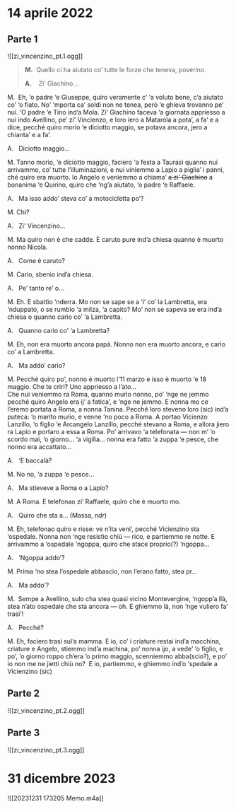 # 14 aprile 2022

## Parte 1

![[zi_vincenzino_pt.1.ogg]]

> **M.**  Quello ci ha aiutato co’ tutte le forze che teneva, poverino.
> 
> **A.**    Zi’ Giachino…

M.  Eh, ‘o padre ‘e Giuseppe, quiro veramente c’ ‘a voluto bene, c’a aiutato co’ ‘o fiato. No’ ‘mporta ca’ soldi non ne tenea, però ‘e ghieva trovanno pe’ nui. ‘O padre ‘e Tino ind’a Mola. Zi’ Giachino faceva ‘a giornata appriesso a nui indo Avellino, pe’ zi’ Vincienzo, e loro iero a Mataróla a pota’, a fa’ e a dice, pecché quiro morìo ‘e diciotto maggio, se potava ancora, jero a chianta’ e a fa’.

A.   Diciotto maggio…

M. Tanno morìo, ‘e diciotto maggio, faciero ‘a festa a Taurasi quanno nui arrivammo, co’ tutte l’illuminazioni, e nui viniemmo a Lapio a piglia’ i panni, ché quiro era muorto. Io Angelo e veniemmo a chiama’ ~~a zi’ Giachino~~ a bonanima ‘e Quirino, quiro che ‘ng’a aiutato, ‘o padre ‘e Raffaele.

A.   Ma isso addo’ steva co’ a motocicletta po’?

M. Chi?

A.   Zi’ Vincenzino…

M. Ma quiro non è che cadde. È caruto pure ind’a chiesa quanno è muorto nonno Nicola.

A.   Come è caruto?

M. Carìo, sbenìo ind’a chiesa.

A.   Pe’ tanto re’ o…

M. Eh. E sbattìo ‘nderra. Mo non se sape se a ‘i’ co’ la Lambretta, era ‘nduppato, o se rumbìo ‘a milza, ‘a capito? Mo’ non se sapeva se era ind’a chiesa o quanno carìo co’ ‘a Lambretta.

A.   Quanno carìo co’ ‘a Lambretta?

M. Eh, non era muorto ancora papà. Nonno non era muorto ancora, e carìo co’ a Lambretta.

A.   Ma addo’ carìo?

M. Pecché quiro po’, nonno è muorto l’11 marzo e isso è muorto ‘e 18 maggio. Che te criri? Uno appriesso a l’ato…  
Che nui veniemmo ra Roma, quanno murìo nonno, po’ ‘nge ne jemmo pecché quiro Angelo era ij’ a fatica’, e ‘nge ne jemmo. E nonna mo ce l’eremo portata a Roma, a nonna Tanina. Pecché loro steveno loro (sic) ind’a puteca: ‘o marito murìo, e venne ‘no poco a Roma. A portao Vicienzo Lanzillo, ‘o figlio ‘e Arcangelo Lanzillo, pecché stevano a Roma, e allora jiero ra Lapio e portaro a essa a Roma. Po’ arrivavo ‘a telefonata — non m’ ‘o scordo mai, ‘o giorno… ‘a vigilia… nonna era fatto ‘a zuppa ‘e pesce, che nonno era accattato…

A.   ‘E baccalà?

M. No no, ‘a zuppa ‘e pesce…

A.   Ma stieveve a Roma o a Lapio?

M. A Roma. E telefonao zi’ Raffaele, quiro che è muorto mo.

A.   Quiro che sta a… (Massa, _ndr_)

M. Eh, telefonao quiro e risse: ve n’ita veni’, pecché Vicienzino sta ‘ospedale. Nonna non ‘nge resistìo chiù — rico, e partiemmo re notte. E arrivammo a ‘ospedale ‘ngoppa, quiro che stace proprio(?) ‘ngoppa…

A.   ‘Ngoppa addo’?

M. Prima ‘no stea l’ospedale abbascio, non l’erano fatto, stea pr…

A.   Ma addo’?

M.  Sempe a Avellino, sulo cha stea quasi vicino Montevergine, ‘ngopp’a llà, stea n’ato ospedale che sta ancora — oh. E ghiemmo là, non ‘nge vuliero fa’ trasi’!

A.   Pecché?

M. Eh, faciero trasì sul’a mamma. E io, co’ i criature restai ind’a macchina, criature e Angelo, stiemmo ind’a machina, po’ nonna ìjo, a vede’ ‘o figlio, e po’, ‘o giorno roppo ch’era ‘o primo maggio, scenniemmo abba(scio?), e po’ io non me ne jietti chiù no?  E io, partiemmo, e ghiemmo ind’o ‘spedale a Vicienzino (sic)


## Parte 2

![[zi_vincenzino_pt.2.ogg]]


## Parte 3

![[zi_vincenzino_pt.3.ogg]]


# 31 dicembre 2023

![[20231231 173205 Memo.m4a]]




